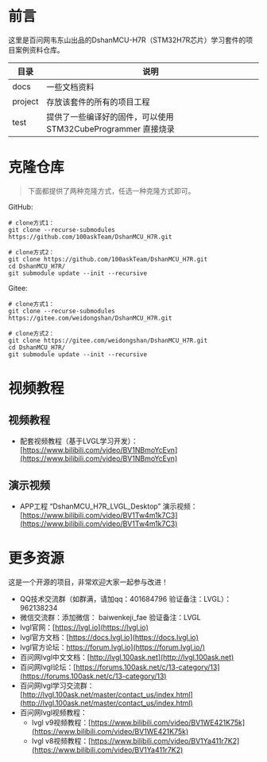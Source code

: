 # 前言

这里是百问网韦东山出品的DshanMCU-H7R（STM32H7R芯片）学习套件的项目案例资料仓库。

|  目录   | 说明  |
|  ----  | ----  |
| docs | 一些文档资料 |
| project  | 存放该套件的所有的项目工程 |
| test  | 提供了一些编译好的固件，可以使用 STM32CubeProgrammer 直接烧录 |

# 克隆仓库

> 下面都提供了两种克隆方式，任选一种克隆方式即可。

GitHub:

```shell
# clone方式1：
git clone --recurse-submodules https://github.com/100askTeam/DshanMCU_H7R.git

# clone方式2：
git clone https://github.com/100askTeam/DshanMCU_H7R.git
cd DshanMCU_H7R/
git submodule update --init --recursive
```

Gitee:

```shell
# clone方式1：
git clone --recurse-submodules https://gitee.com/weidongshan/DshanMCU_H7R.git

# clone方式2：
git clone https://gitee.com/weidongshan/DshanMCU_H7R.git
cd DshanMCU_H7R/
git submodule update --init --recursive
```

# 视频教程

## 视频教程

- 配套视频教程（基于LVGL学习开发）：[https://www.bilibili.com/video/BV1NBmoYcEvn](https://www.bilibili.com/video/BV1NBmoYcEvn)

## 演示视频

- APP工程 “DshanMCU_H7R_LVGL_Desktop” 演示视频：[https://www.bilibili.com/video/BV1Tw4m1k7C3](https://www.bilibili.com/video/BV1Tw4m1k7C3)

# 更多资源

这是一个开源的项目，非常欢迎大家一起参与改进！

- QQ技术交流群（如群满，请加qq：401684796 验证备注：LVGL）： 962138234
- 微信交流群：添加微信： baiwenkeji_fae 验证备注：LVGL
- lvgl官网：[https://lvgl.io](https://lvgl.io)
- lvgl官方文档：[https://docs.lvgl.io](https://docs.lvgl.io)
- lvgl官方论坛：https://forum.lvgl.io](https://forum.lvgl.io/)
- 百问网lvgl中文文档：[http://lvgl.100ask.net](http://lvgl.100ask.net)
- 百问网lvgl论坛：[https://forums.100ask.net/c/13-category/13](https://forums.100ask.net/c/13-category/13)
- 百问网lvgl学习交流群：[http://lvgl.100ask.net/master/contact_us/index.html](http://lvgl.100ask.net/master/contact_us/index.html)
- 百问网lvgl视频教程：
    - lvgl v9视频教程：[https://www.bilibili.com/video/BV1WE421K75k](https://www.bilibili.com/video/BV1WE421K75k)
    - lvgl v8视频教程：[https://www.bilibili.com/video/BV1Ya411r7K2](https://www.bilibili.com/video/BV1Ya411r7K2)

